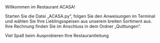 Willkommen im Restaurant ACASA!

Starten Sie die Datei „ACASA.py“, folgen Sie den Anweisungen im Terminal und wählen Sie Ihre Lieblingsspeisen aus unserem breiten Sortiment aus. Ihre Rechnung finden Sie im Anschluss in dem Ordner „Quittungen“. 

Viel Spaß beim Ausprobieren
Ihre Restaurantleitung
